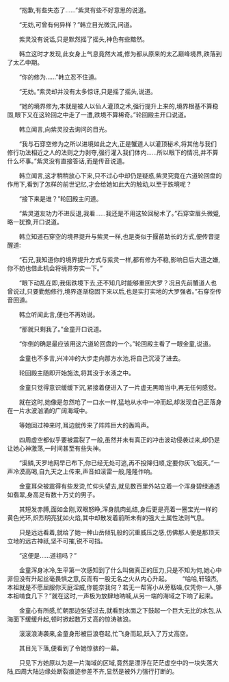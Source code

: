 
  “抱歉,有些失态了……”紫灵有些不好意思的说道。

  “无妨,可曾有何异样？”韩立目光微沉,问道。

  紫灵没有说话,只是默然摇了摇头,神色有些黯然。

  韩立这时才发现,此女身上气息竟然大减,修为都从原来的太乙巅峰境界,跌落到了太乙中期。

  “你的修为……”韩立忍不住道。

  “无妨。”紫灵却并没有太多惊讶,只是摇了摇头,说道。

  “她的境界修为,本就是被人以仙人灌顶之术,强行提升上来的,境界根基不算稳固,眼下又在这轮回之中走了一遭,跌境不算稀奇。”轮回殿主开口说道。

  韩立闻言,向紫灵投去询问的目光。

  “我与石穿空修为之所以进境如此之大,正是蟹道人以灌顶秘术,将其他与我们修行功法相近之人的法则之力剥夺,强行灌入我们体内……所以眼下的情况,并不算什么坏事。”紫灵没有直接答话,而是传音说道。

  韩立闻言,这才稍稍放心下来,只不过心中却仍是疑惑,紫灵究竟在六道轮回盘的作用下,看到了怎样的前世记忆,才会给她如此大的触动,以至于跌境呢？

  “接下来是谁？”轮回殿主问道。

  “紫灵道友功力不进反退,我看……我还是不用这轮回秘术了。”石穿空眉头微蹙,略一犹豫,开口说道。

  韩立知道石穿空的境界提升与紫灵一样,也是类似于揠苗助长的方式,便传音提醒道:

  “石兄,我知道你的境界提升方式与紫灵一样,都有修为不稳,影响日后大道之嫌,你不妨也借此机会将境界夯实一下。”

  “眼下动乱在即,我偌跌境下去,还不知几时能够重回大罗？况且先前蟹道人也曾说过,只要勤勉修行,境界逐渐稳固下来以后,也是实打实地的大罗强者。”石穿空传音回道。

  韩立听闻此言,便也不再劝说。

  “那就只剩我了。”金童开口说道。

  “你倒的确是最应该用这六道轮回盘的一个。”轮回殿主看了一眼金童,说道。

  金童也不多言,兴冲冲的大步走向那方水池,将自己沉浸了进去。

  轮回殿主随即开始施法,将其没于水液之中。

  金童只觉得意识缓缓下沉,紧接着便进入了一片虚无黑暗当中,再无任何感觉。

  就在这时,她像是忽然呛了一口水一样,猛地从水中一冲而起,却发现自己正落身在一片水波汹涌的广阔海域中。

  等她回过神来时,耳边就传来了阵阵巨大的轰鸣声。

  四周虚空都似乎要被震裂了一般,虽然并未有真正的冲击波动侵袭过来,却仍是让她心神激荡,一时间甚至有些失神。

  “渠鳞,天罗地网早已布下,你已经无处可逃,再不投降归顺,定要你灰飞烟灭。”一声冷漠高喝,自九天之上传来,声音如滚雷一般,隆隆作响。

  金童耳朵被震得有些发烫,忙仰头望去,就见数百里外站立着一个浑身碧绿通透如翡翠,身高足有数十万丈的男子。

  其短发赤膊,面如金刚,双眼怒睁,浑身肌肉虬结,身后更是亮着一圈宝光一样的黄色光环,炽烈明亮犹如火焰,其中却散发着前所未有的强大土属性法则气息。

  只是远远看着,就给了她一种山岳倾轧般的沉重威压之感,仿佛那人便是那顶天立地的远古神祇,坚不可摧,锐不可挡。

  “这便是……道祖吗？”

  金童浑身冰冷,生平第一次感知到了什么叫做真正的压力,只是不知为何,她心中非但没有升起丝毫畏惧之意,反而有一股无名之火从内心升起。  “哈哈,轩辕杰,本祖就是不愿屈服你天庭淫威,你能奈我何？若无一帮宵小从旁聒噪,仅凭你一人,够本祖啃食几下？”就在这时,一声极为放肆地呐喊,从另一端的海域之下响了起来。

  金童心有所感,忙朝那边张望过去,就看到水面之下鼓起一个巨大无比的水包,从海面下缓缓升起,顿时掀起数万丈高的惊涛骇浪。

  滚滚浪涛袭来,金童身形被巨浪卷起,忙飞身而起,跃入了万丈高空。

  其目光下落,便看到了令她惊骇的一幕。

  只见下方她原以为是一片海域的区域,竟然是漂浮在茫茫虚空中的一块失落大陆,四周大陆边缘处断裂痕迹参差不齐,显然是被外力强行打断的。